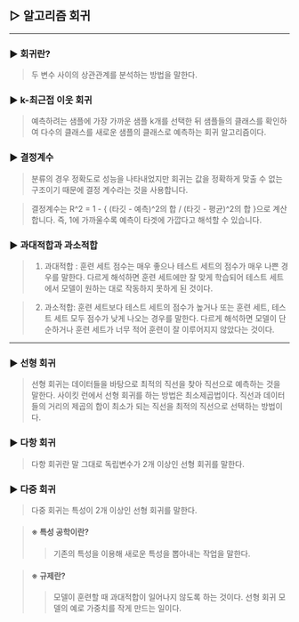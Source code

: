 
## ▷ 알고리즘 회귀
* * *
### ▶ 회귀란?
> 두 변수 사이의 상관관계를 분석하는 방법을 말한다.
### ▶ k-최근접 이웃 회귀
> 예측하려는 샘플에 가장 가까운 샘플 k개를 선택한 뒤 샘플들의 클래스를 확인하여 다수의 클래스를 새로운 샘플의 클래스로 예측하는 회귀 알고리즘이다.
### ▶ 결정계수
> 분류의 경우 정확도로 성능을 나타내었지만 회귀는 값을 정확하게 맞출 수 없는 구조이기 때문에 결정 계수라는 것을 사용합니다.

> 결정계수는 R^2 = 1 - { (타깃 - 예측)^2의 합 / (타깃 - 평균)^2의 합 }으로 계산합니다. 즉, 1에 가까울수록 예측이 타겟에 가깝다고 해석할 수 있습니다.
### ▶ 과대적합과 과소적합
> 1. 과대적합 : 훈련 세트 점수는 매우 좋으나 테스트 세트의 점수가 매우 나쁜 경우를 말한다. 다르게 해석하면 훈련 세트에만 잘 맞게 학습되어 테스트 세트에서 모델이 원하는 대로 작동하지 못하게 된 것이다.

> 2. 과소적합: 훈련 세트보다 테스트 세트의 점수가 높거나 또는 훈련 세트, 테스트 세트 모두 점수가 낮게 나오는 경우를 말한다. 다르게 해석하면 모델이 단순하거나 훈련 세트가 너무 적어 훈련이 잘 이루어지지 않았다는 것이다.
* * *
### ▶ 선형 회귀
> 선형 회귀는 데이터들을 바탕으로 최적의 직선을 찾아 직선으로 예측하는 것을 말한다. 사이킷 런에서 선형 회귀를 하는 방법은 최소제곱법이다. 직선과 데이터들의 거리의 제곱의 합이 최소가 되는 직선을 최적의 직선으로 선택하는 방법이다.
### ▶ 다항 회귀
> 다항 회귀란 말 그대로 독립변수가 2개 이상인 선형 회귀를 말한다.
### ▶ 다중 회귀
> 다중 회귀는 특성이 2개 이상인 선형 회귀를 말한다.

> #### ※ 특성 공학이란?
>> 기존의 특성을 이용해 새로운 특성을 뽑아내는 작업을 말한다.

> #### ※ 규제란?
>> 모델이 훈련할 때 과대적합이 일어나지 않도록 하는 것이다. 선형 회귀 모델의 예로 가중치를 작게 만드는 일이다.

